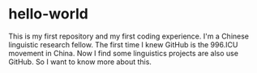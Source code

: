 # hello-world
This is my first repository and my first coding experience.
I'm a Chinese linguistic research fellow.
The first time I knew GitHub is the 996.ICU movement in China.
Now I find some linguistics projects are also use GitHub. So I want to know more about this.
